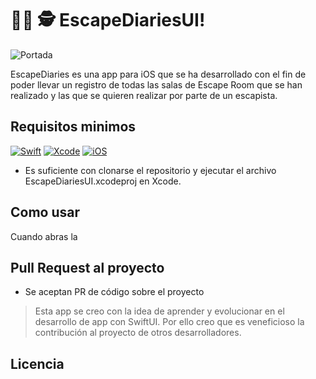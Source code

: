 # 🕵️‍♀️ 🕵️ EscapeDiariesUI!

![Portada](https://raw.githubusercontent.com/EsAlco/EscapeDiariesUI/master/PortadaEscapeDiaries.png)

EscapeDiaries es una app para iOS que se ha desarrollado con el fin de poder llevar un registro de todas las salas de Escape Room que se han realizado y las que se quieren realizar por parte de un escapista.


## Requisitos minimos
[![Swift](https://img.shields.io/badge/Swift_5-red?style=for-the-badge&logo=swift&logoColor=white&labelColor=101010)]()
[![Xcode](https://img.shields.io/badge/Xcode_14-blue?style=for-the-badge&logo=xcode&logoColor=white&labelColor=101010)]()
[![iOS](https://img.shields.io/badge/iOS_15-grey?style=for-the-badge&logo=ios&logoColor=white&labelColor=101010)]()

* Es suficiente con clonarse el repositorio y ejecutar el archivo EscapeDiariesUI.xcodeproj en Xcode.

## Como usar

Cuando abras la 

## Pull Request al proyecto

* Se aceptan PR de código sobre el proyecto

> Esta app se creo con la idea de aprender y evolucionar en el desarrollo de app con SwiftUI. Por ello creo que es veneficioso la contribución al proyecto de otros desarrolladores.

## Licencia
